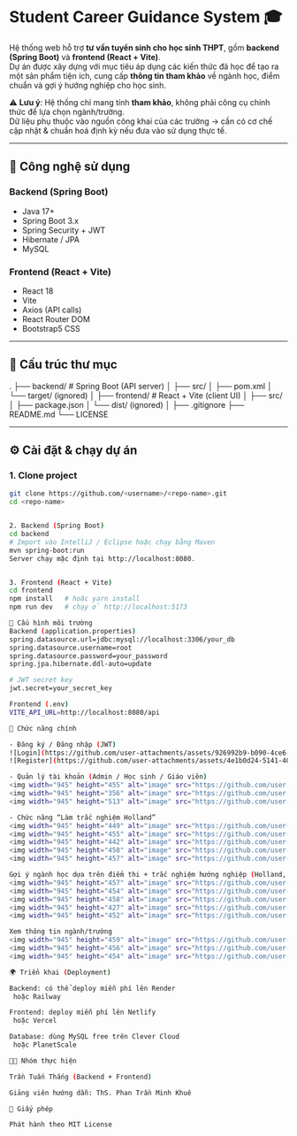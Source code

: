 # Student Career Guidance System 🎓

Hệ thống web hỗ trợ **tư vấn tuyển sinh cho học sinh THPT**, gồm **backend (Spring Boot)** và **frontend (React + Vite)**.  
Dự án được xây dựng với mục tiêu áp dụng các kiến thức đã học để tạo ra một sản phẩm tiện ích, cung cấp **thông tin tham khảo** về ngành học, điểm chuẩn và gợi ý hướng nghiệp cho học sinh.

⚠️ **Lưu ý**: Hệ thống chỉ mang tính **tham khảo**, không phải công cụ chính thức để lựa chọn ngành/trường.  
Dữ liệu phụ thuộc vào nguồn công khai của các trường → cần có cơ chế cập nhật & chuẩn hoá định kỳ nếu đưa vào sử dụng thực tế.

---

## 🚀 Công nghệ sử dụng

### Backend (Spring Boot)
- Java 17+
- Spring Boot 3.x
- Spring Security + JWT
- Hibernate / JPA
- MySQL

### Frontend (React + Vite)
- React 18
- Vite
- Axios (API calls)
- React Router DOM
- Bootstrap5 CSS

---

## 📂 Cấu trúc thư mục

.
├── backend/ # Spring Boot (API server)
│ ├── src/
│ ├── pom.xml
│ └── target/ (ignored)
│
├── frontend/ # React + Vite (client UI)
│ ├── src/
│ ├── package.json
│ └── dist/ (ignored)
│
├── .gitignore
├── README.md
└── LICENSE

---

## ⚙️ Cài đặt & chạy dự án

### 1. Clone project
```bash
git clone https://github.com/<username>/<repo-name>.git
cd <repo-name>


2. Backend (Spring Boot)
cd backend
# Import vào IntelliJ / Eclipse hoặc chạy bằng Maven
mvn spring-boot:run
Server chạy mặc định tại http://localhost:8080.


3. Frontend (React + Vite)
cd frontend
npm install   # hoặc yarn install
npm run dev   # chạy ở http://localhost:5173

🔑 Cấu hình môi trường
Backend (application.properties)
spring.datasource.url=jdbc:mysql://localhost:3306/your_db
spring.datasource.username=root
spring.datasource.password=your_password
spring.jpa.hibernate.ddl-auto=update

# JWT secret key
jwt.secret=your_secret_key

Frontend (.env)
VITE_API_URL=http://localhost:8080/api

📌 Chức năng chính

- Đăng ký / Đăng nhập (JWT)
![Login](https://github.com/user-attachments/assets/926992b9-b090-4ce6-8f80-1bd39fbf0934)
![Register](https://github.com/user-attachments/assets/4e1b0d24-5141-40ac-b878-c2c9b8d53f64)

- Quản lý tài khoản (Admin / Học sinh / Giáo viên)
<img width="945" height="455" alt="image" src="https://github.com/user-attachments/assets/6d820a65-6d8e-4eb4-8bca-190af24df4b8" />
<img width="945" height="356" alt="image" src="https://github.com/user-attachments/assets/7e023ba3-b32d-4fd5-83d8-c7f0701f00d6" />
<img width="945" height="513" alt="image" src="https://github.com/user-attachments/assets/21d4e564-091e-4eb4-a558-52e197889e9a" />

- Chức năng “Làm trắc nghiệm Holland”
<img width="945" height="449" alt="image" src="https://github.com/user-attachments/assets/818d8afe-0d5a-48d5-8cbf-de6d2ba95ea1" />
<img width="945" height="455" alt="image" src="https://github.com/user-attachments/assets/ef59182e-6115-415d-8637-bc250db9eda3" />
<img width="945" height="442" alt="image" src="https://github.com/user-attachments/assets/a6935705-cbe9-43f3-b80d-f554573c3cdd" />
<img width="945" height="458" alt="image" src="https://github.com/user-attachments/assets/8428d142-4a6c-4bb0-bf95-c6a2eba98437" />
<img width="945" height="457" alt="image" src="https://github.com/user-attachments/assets/a1e8f0d9-6a1a-40d3-8729-fca23ba721b3" />

Gợi ý ngành học dựa trên điểm thi + trắc nghiệm hướng nghiệp (Holland, MBTI)
<img width="945" height="457" alt="image" src="https://github.com/user-attachments/assets/a317f5b6-1a38-4d63-b676-15d6f5daddbc" />
<img width="945" height="454" alt="image" src="https://github.com/user-attachments/assets/f6c1e0d5-53b2-4e7f-bb35-e7aca50043b1" />
<img width="945" height="458" alt="image" src="https://github.com/user-attachments/assets/a8d8a4f2-eefc-414f-844a-6db5ca9f2a8e" />
<img width="945" height="427" alt="image" src="https://github.com/user-attachments/assets/eb6eace2-0ab2-4b09-bf63-3b82a50b32e3" />
<img width="945" height="452" alt="image" src="https://github.com/user-attachments/assets/271c2e5b-5ddc-44c4-838f-2f46bc721070" />

Xem thông tin ngành/trường
<img width="945" height="459" alt="image" src="https://github.com/user-attachments/assets/49c2d366-a16a-478d-afd8-53743d8c49d6" />
<img width="945" height="456" alt="image" src="https://github.com/user-attachments/assets/74c32eeb-59d1-4d57-a463-90839475a27a" />
<img width="945" height="454" alt="image" src="https://github.com/user-attachments/assets/ddb2ef3e-9e8e-4486-a107-dccd1ba5a266" />

🌍 Triển khai (Deployment)

Backend: có thể deploy miễn phí lên Render
 hoặc Railway

Frontend: deploy miễn phí lên Netlify
 hoặc Vercel

Database: dùng MySQL free trên Clever Cloud
 hoặc PlanetScale

👨‍💻 Nhóm thực hiện

Trần Tuấn Thắng (Backend + Frontend)

Giảng viên hướng dẫn: ThS. Phan Trần Minh Khuê

📜 Giấy phép

Phát hành theo MIT License
